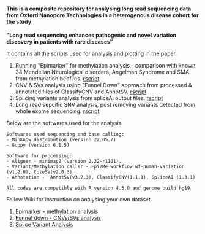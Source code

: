 #### This is a composite repository for analysing long read sequencing data from Oxford Nanopore Technologies in a heterogenous disease cohort for the study ####
**"Long read sequencing enhances pathogenic and novel variation discovery in patients with rare diseases"** 

It contains all the scripts used for analysis and plotting in the paper. 
1. Running "Epimarker" for methylation analysis - comparison with known 34 Mendelian Neurological disorders, Angelman Syndrome and SMA from methylation bedfiles. [rscript](https://github.com/Shruti-BioCode/AJCH_ONT_Diagnostic_Utility/blob/main/Rscripts/Epimarker.R)
2. CNV & SVs analysis using "Funnel Down" approach from processed & annotated files of ClassifyCNV and AnnotSV. [rscript](https://github.com/Shruti-BioCode/AJCH_ONT_Diagnostic_Utility/blob/main/Rscripts/CNV_SV_get_candidate_stats.R)
3. Splicing variants analysis from spliceAi output files. [rscript](https://github.com/Shruti-BioCode/AJCH_ONT_Diagnostic_Utility/blob/main/Rscripts/spliceai_analysis.R)
4. Long read sepcific SNV analysis, post removing variants detected from whole exome sequencing. [rscript](https://github.com/Shruti-BioCode/AJCH_ONT_Diagnostic_Utility/blob/main/Rscripts/ONT_specific_variant_filtering_analysis.R)

Below are the softwares used for the analysis
```
Softwares used sequencing and base calling:
- MinKnow distribution (version 22.05.7)
- Guppy (version 6.1.5)

Software for processing:
- Aligner - minimap2 (version 2.22-r1101).
- Variant/Methylation caller - Epi2Me workflow wf-human-variation (v1.2.0), CuteSV(v2.0.3)
- Annotation -  AnnotSV(v3.2.3), ClassifyCNV(1.1.1), SpliceAI (1.3.1)

All codes are compatible with R version 4.3.0 and genome build hg19
```

Follow Wiki for instruction on analysing your own dataset  
1. [Epimarker - methylation analysis](https://github.com/Shruti-BioCode/AJCH_ONT_Diagnostic_Utility/wiki/Epimarker-%E2%80%90-methylation-analysis)
2. [Funnel down - CNVs/SVs analysis](https://github.com/Shruti-BioCode/AJCH_ONT_Diagnostic_Utility/wiki/Funnel-Down-Filtering-%E2%80%90-CNVs---SVs)
3. [Splice Variant Analysis](https://github.com/Shruti-BioCode/AJCH_ONT_Diagnostic_Utility/wiki/Splice-Variant-Analysis)
